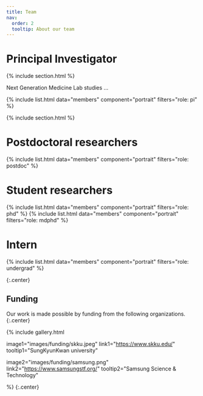 ```yaml
---
title: Team
nav:
  order: 2
  tooltip: About our team
---
```


# <i class="fas fa-microscope"></i>Principal Investigator
{% include section.html %}

Next Generation Medicine Lab studies ...

{%
  include list.html
  data="members"
  component="portrait"
  filters="role: pi"
%}

{% include section.html %}

# <i class="fas fa-microscope"></i>Postdoctoral researchers
{%
  include list.html
  data="members"
  component="portrait"
  filters="role: postdoc"
%}

# <i class="fas fa-users"></i>Student researchers
{%
  include list.html
  data="members"
  component="portrait"
  filters="role: phd"
%}
{%
  include list.html
  data="members"
  component="portrait"
  filters="role: mdphd"
%}

# <i class="fas fa-users"></i>Intern
{%
  include list.html
  data="members"
  component="portrait"
  filters="role: undergrad"
%}

{:.center}

## Funding

Our work is made possible by funding from the following organizations.
{:.center}

{%
  include gallery.html

  image1="images/funding/skku.jpeg"
  link1="https://www.skku.edu/"
  tooltip1="SungKyunKwan university"
  
  image2="images/funding/samsung.png"
  link2="https://www.samsungstf.org/"
  tooltip2="Samsung Science & Technology"

%}
{:.center}
